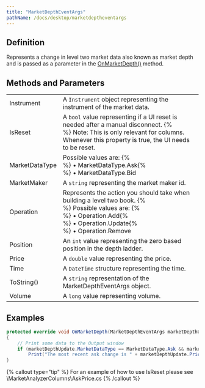 ```yaml
---
title: "MarketDepthEventArgs"
pathName: /docs/desktop/marketdeptheventargs
---
```


## Definition

Represents a change in level two market data also known as market depth and is passed as a parameter in the [OnMarketDepth()](/docs/desktop/onmarketdepth) method.

## Methods and Parameters

|  |  |
| --- | --- |
| Instrument | A `Instrument` object representing the instrument of the market data. |
| IsReset | A `bool` value representing if a UI reset is needed after a manual disconnect. {% <br> %} Note: This is only relevant for columns. Whenever this property is true, the UI needs to be reset. |
| MarketDataType | Possible values are: {% <br> %} &bull; MarketDataType.Ask{% <br> %} &bull; MarketDataType.Bid |
| MarketMaker | A `string` representing the market maker id. |
| Operation | Represents the action you should take when building a level two book. {% <br> %} Possible values are: {% <br> %} &bull; Operation.Add{% <br> %} &bull; Operation.Update{% <br> %} &bull; Operation.Remove |
| Position | An `int` value representing the zero based position in the depth ladder. |
| Price | A `double` value representing the price. |
| Time | A `DateTime` structure representing the time. |
| ToString() | A `string` representation of the MarketDepthEventArgs object. |
| Volume | A `long` value representing volume. |

## Examples

```csharp
protected override void OnMarketDepth(MarketDepthEventArgs marketDepthUpdate)
{
    // Print some data to the Output window
    if (marketDepthUpdate.MarketDataType == MarketDataType.Ask && marketDepthUpdate.Operation == Operation.Update)
        Print("The most recent ask change is " + marketDepthUpdate.Price + " " + marketDepthUpdate.Volume);
}
```

{% callout type="tip" %}
For an example of how to use IsReset please see \MarketAnalyzerColumns\AskPrice.cs
{% /callout %}